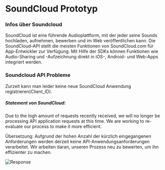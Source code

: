 # **SoundCloud Prototyp**

### Infos über Soundcloud
SoundCloud ist eine führende Audioplattform, mit der jeder seine Sounds hochladen, aufnehmen, bewerben und im Web veröffentlichen kann. Die SoundCloud-API stellt die meisten Funktionen von SoundCloud.com für App-Entwickler zur Verfügung. Mit Hilfe der SDKs können Funktionen wie Audio-Sharing und -Aufzeichnung direkt in iOS-, Android- und Web-Apps integriert werden.

### Soundcloud API Probleme
Zurzeit kann man leider keine neue SoundCloud Anwendung registrieren(Client_ID).
##### Statement von SoundCloud: 
Due to the high amount of requests recently received, we will no longer be processing API application requests at this time. We are working to re-evaluate our process to make it more efficient.

Übersetzung:
Aufgrund der hohen Anzahl der kürzlich eingegangenen Anforderungen werden derzeit keine API-Anwendungsanforderungen verarbeitet. Wir arbeiten daran, unseren Prozess neu zu bewerten, um ihn effizienter zu machen.

![Response](https://github.com/lengauermario/MusicVote/blob/master/Soundcloud-Prototyp/images/soundCloudClientProblem.PNG)


